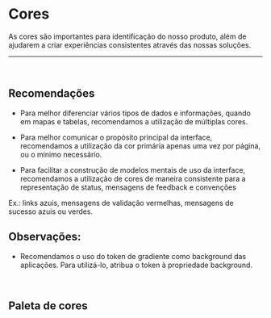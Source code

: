 # Cores

As cores são importantes para identificação do nosso 
produto, além de ajudarem a criar experiências
 consistentes através das nossas soluções.

<hr>
<br>

## Recomendações

-  Para melhor diferenciar vários tipos de dados e informações, 
quando em mapas e tabelas, recomendamos a utilização de múltiplas cores.

-  Para melhor comunicar o propósito principal da interface, 
recomendamos a utilização da cor primária apenas uma vez por 
página, ou o mínimo necessário.

-  Para facilitar a construção de modelos mentais de uso da
 interface, recomendamos a utilização de cores de maneira 
 consistente para a representação de status, mensagens de 
 feedback e convenções

Ex.: links azuis, mensagens de validação vermelhas, mensagens de sucesso azuis ou verdes.

## Observações:
- Recomendamos o uso do token de gradiente como background das aplicações. Para utilizá-lo, atribua o token à propriedade background.

<br>

## Paleta de cores
<br>

<Palete />
<script setup>
import Palete from '@/docs-components/Palete.vue';
</script>

